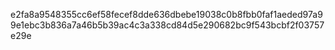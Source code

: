 e2fa8a9548355cc6ef58fecef8dde636dbebe19038c0b8fbb0faf1aeded97a99e1ebc3b836a7a46b5b39ac4c3a338cd84d5e290682bc9f543bcbf2f03757e29e
